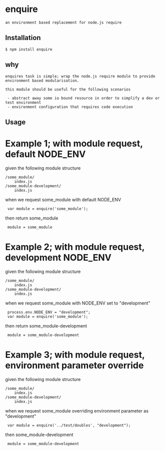 # enquire

    an environment based replacement for node.js require

## Installation

    $ npm install enquire


## why

    enquires task is simple; wrap the node.js require module to provide environment based modularisation.

    this module should be useful for the following scenarios

     - abstract away some io bound resource in order to simplify a dev or test environment
     - environment configuration that requires code execution


## Usage

# Example 1; with module request, default NODE_ENV


given the following module structure

    /some_module/
        index.js
    /some_module-development/
        index.js

when we request some_module with default NODE_ENV

     var module = enquire('some_module');

then return some_module

     module = some_module


# Example 2; with module request, development NODE_ENV


given the following module structure

    /some_module/
        index.js
    /some_module-development/
        index.js

when we request some_module with NODE_ENV set to "development"

     process.env.NODE_ENV = "development";
     var module = enquire('some_module');

then return some_module-development

     module = some_module-development


# Example 3; with module request, environment parameter override


given the following module structure

    /some_module/
        index.js
    /some_module-development/
        index.js

when we request some_module overriding environment parameter as "development"

     var module = enquire('../test/doubles', "development");

then some_module-development

     module = some_module-development

